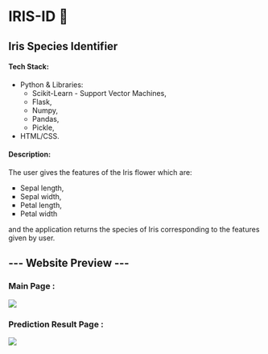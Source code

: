 # IRIS-ID 🌸
<h2>Iris Species Identifier</h2>
<h4> Tech Stack: </h4>
<ul>
  <li>Python & Libraries: 
    <ul>
      <li>Scikit-Learn - Support Vector Machines,</li>
      <li>Flask,</li>
      <li>Numpy,</li>
      <li>Pandas,</li>
      <li>Pickle,</li>
    </ul>
  <li>HTML/CSS.</li>
</ul>

<h4>Description:</h4>
The user gives the features of the Iris flower which are:
<ul type='square'>
  <li>Sepal length,</li> 
  <li>Sepal width,</li>
  <li>Petal length,</li>
  <li>Petal width</li>
</ul>
and the application returns the species of Iris corresponding to the features given by user.

<h2>--- Website Preview ---</h2>
<h3>Main Page :</h3>
<img src ="https://github.com/shriharipriya/IRIS-ID/assets/66794443/e637e69c-8efb-417c-9073-525b0506d2f5.png">
<h3>Prediction Result Page :</h3>
<img src="https://github.com/shriharipriya/IRIS-ID/assets/66794443/4a001347-1b25-4fc4-9c39-7e8dde1326a7.png">





